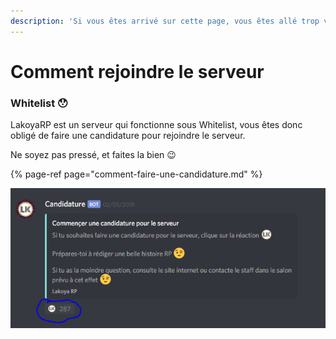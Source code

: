 ```yaml
---
description: 'Si vous êtes arrivé sur cette page, vous êtes allé trop vite'
---
```


# Comment rejoindre le serveur

### Whitelist 😯

LakoyaRP est un serveur qui fonctionne sous Whitelist, vous êtes donc obligé de faire une candidature pour rejoindre le serveur. 

Ne soyez pas pressé, et faites la bien 😉

{% page-ref page="comment-faire-une-candidature.md" %}

![Une candidature...](../.gitbook/assets/jvjfj.PNG)

